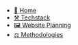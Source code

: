 - [🏰 Home](/)
- [⚒ Techstack](techStack.md)
- [🖼 Website Planning](WebsitePlanning.md)
- [⚖️ Methodologies](methodologies.md)